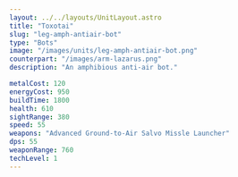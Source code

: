 ```yaml
---
layout: ../../layouts/UnitLayout.astro
title: "Toxotai"
slug: "leg-amph-antiair-bot"
type: "Bots"
image: "/images/units/leg-amph-antiair-bot.png"
counterpart: "/images/arm-lazarus.png"
description: "An amphibious anti-air bot."

metalCost: 120
energyCost: 950
buildTime: 1800
health: 610
sightRange: 380
speed: 55
weapons: "Advanced Ground-to-Air Salvo Missle Launcher"
dps: 55
weaponRange: 760
techLevel: 1
---
```

